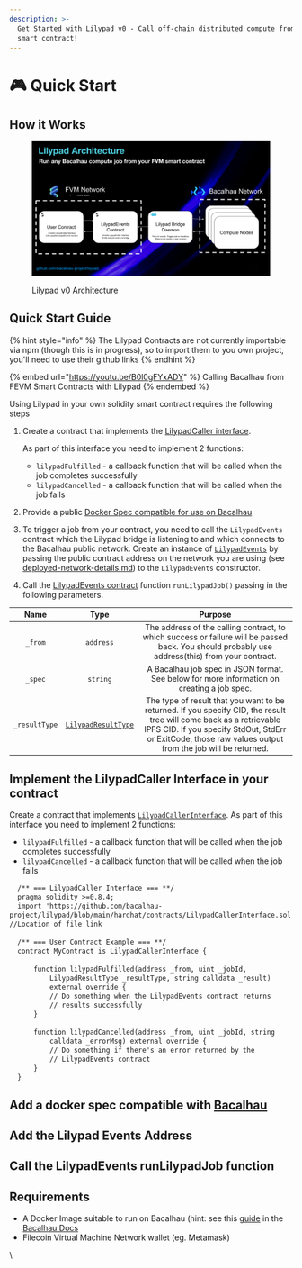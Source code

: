 ```yaml
---
description: >-
  Get Started with Lilypad v0 - Call off-chain distributed compute from your
  smart contract!
---
```


# 🎮 Quick Start

## How it Works

<figure><img src=".gitbook/assets/Lilypad Architecture.png" alt=""><figcaption><p>Lilypad v0 Architecture<br></p></figcaption></figure>

## Quick Start Guide

{% hint style="info" %}
The Lilypad Contracts are not currently importable via npm (though this is in progress), so to import them to you own project, you'll need to use their github links
{% endhint %}

{% embed url="https://youtu.be/B0l0gFYxADY" %}
Calling Bacalhau from FEVM Smart Contracts with Lilypad
{% endembed %}

Using Lilypad in your own solidity smart contract requires the following steps

1.  Create a contract that implements the [LilypadCaller interface](https://github.com/bacalhau-project/lilypad/blob/main/hardhat/contracts/LilypadCallerInterface.sol).&#x20;

    As part of this interface you need to implement 2 functions:

    * `lilypadFulfilled` - a callback function that will be called when the job completes successfully
    * `lilypadCancelled` - a callback function that will be called when the job fails
2. Provide a public [Docker Spec compatible for use on Bacalhau](https://docs.bacalhau.org/getting-started/docker-workload-onboarding)
3. To trigger a job from your contract, you need to call the `LilypadEvents` contract which the Lilypad bridge is listening to and which connects to the Bacalhau public network. Create an instance of [`LilypadEvents`](https://github.com/bacalhau-project/lilypad/blob/main/hardhat/contracts/LilypadEvents.sol) by passing the public contract address on the network you are using (see [deployed-network-details.md](lilypad-v0-reference/deployed-network-details.md "mention")) to the `LilypadEvents` constructor.
4. Call the [LilypadEvents contract](https://github.com/bacalhau-project/lilypad/blob/main/hardhat/contracts/LilypadEventsUpgradeable.sol) function `runLilypadJob()` passing in the following parameters.&#x20;

|      Name     |                                                               Type                                                              |                                                                                                              Purpose                                                                                                             |
| :-----------: | :-----------------------------------------------------------------------------------------------------------------------------: | :------------------------------------------------------------------------------------------------------------------------------------------------------------------------------------------------------------------------------: |
|    `_from`    |                                                            `address`                                                            |                                          The address of the calling contract, to which success or failure will be passed back. You should probably use address(this) from your contract.                                         |
|    `_spec`    |                                                             `string`                                                            |                                                                    A Bacalhau job spec in JSON format. See below for more information on creating a job spec.                                                                    |
| `_resultType` | [`LilypadResultType`](https://github.com/bacalhau-project/lilypad/blob/main/hardhat/contracts/LilypadCallerInterface.sol#L4-L9) | The type of result that you want to be returned. If you specify CID, the result tree will come back as a retrievable IPFS CID. If you specify StdOut, StdErr or ExitCode, those raw values output from the job will be returned. |



## Implement the LilypadCaller Interface in your contract

Create a contract that implements [`LilypadCallerInterface`](https://github.com/bacalhau-project/lilypad/blob/main/hardhat/contracts/LilypadCallerInterface.sol). As part of this interface you need to implement 2 functions:

* `lilypadFulfilled` - a callback function that will be called when the job completes successfully
* `lilypadCancelled` - a callback function that will be called when the job fails

```solidity
  /** === LilypadCaller Interface === **/
  pragma solidity >=0.8.4;
  import 'https://github.com/bacalhau-project/lilypad/blob/main/hardhat/contracts/LilypadCallerInterface.sol' //Location of file link

  /** === User Contract Example === **/
  contract MyContract is LilypadCallerInterface {

      function lilypadFulfilled(address _from, uint _jobId,   
          LilypadResultType _resultType, string calldata _result)        
          external override {
          // Do something when the LilypadEvents contract returns    
          // results successfully
      }

      function lilypadCancelled(address _from, uint _jobId, string 
          calldata _errorMsg) external override {
          // Do something if there's an error returned by the
          // LilypadEvents contract
      }
  }

```



## Add a docker spec compatible with [Bacalhau](https://www.docs.bacalhau.org)

&#x20;



## Add the Lilypad Events Address





## Call the LilypadEvents runLilypadJob function

##

##

##

## Requirements

* A Docker Image suitable to run on Bacalhau (hint: see this [guide](https://docs.bacalhau.org/getting-started/docker-workload-onboarding) in the [Bacalhau Docs](https://docs.bacalhau.org/)
* Filecoin Virtual Machine Network wallet (eg. Metamask)

\


##

##

##
